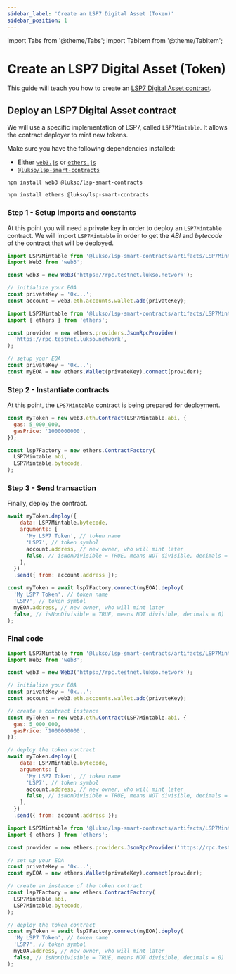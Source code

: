 ```yaml
---
sidebar_label: 'Create an LSP7 Digital Asset (Token)'
sidebar_position: 1
---
```


import Tabs from '@theme/Tabs';
import TabItem from '@theme/TabItem';

# Create an LSP7 Digital Asset (Token)

This guide will teach you how to create an [LSP7 Digital Asset contract](../../standards/nft-2.0/LSP7-Digital-Asset.md).

## Deploy an LSP7 Digital Asset contract

We will use a specific implementation of LSP7, called `LSP7Mintable`. It allows the contract deployer to mint new tokens.

Make sure you have the following dependencies installed:

- Either [`web3.js`](https://github.com/web3/web3.js) or [`ethers.js`](https://github.com/ethers-io/ethers.js/)
- [`@lukso/lsp-smart-contracts`](https://github.com/lukso-network/lsp-smart-contracts/)

<Tabs>
  
  <TabItem value="web3js" label="web3.js">

```shell title="Install the dependencies"
npm install web3 @lukso/lsp-smart-contracts
```

  </TabItem>

  <TabItem value="ethersjs" label="ethers.js">

```shell title="Install the dependencies"
npm install ethers @lukso/lsp-smart-contracts
```

  </TabItem>

</Tabs>

### Step 1 - Setup imports and constants

At this point you will need a private key in order to deploy an `LSP7Mintable` contract.
We will import `LSP7Mintable` in order to get the _ABI_ and _bytecode_ of the contract that will be deployed.

<Tabs>
  
  <TabItem value="web3js" label="web3.js">

```javascript
import LSP7Mintable from '@lukso/lsp-smart-contracts/artifacts/LSP7Mintable.json';
import Web3 from 'web3';

const web3 = new Web3('https://rpc.testnet.lukso.network');

// initialize your EOA
const privateKey = '0x...';
const account = web3.eth.accounts.wallet.add(privateKey);
```

  </TabItem>

  <TabItem value="ethersjs" label="ethers.js">

```javascript
import LSP7Mintable from '@lukso/lsp-smart-contracts/artifacts/LSP7Mintable.json';
import { ethers } from 'ethers';

const provider = new ethers.providers.JsonRpcProvider(
  'https://rpc.testnet.lukso.network',
);

// setup your EOA
const privateKey = '0x...';
const myEOA = new ethers.Wallet(privateKey).connect(provider);
```

  </TabItem>

</Tabs>

### Step 2 - Instantiate contracts

At this point, the `LPS7Mintable` contract is being prepared for deployment.

<Tabs>
  
  <TabItem value="web3js" label="web3.js">

```javascript
const myToken = new web3.eth.Contract(LSP7Mintable.abi, {
  gas: 5_000_000,
  gasPrice: '1000000000',
});
```

  </TabItem>

  <TabItem value="ethersjs" label="ethers.js">

```javascript
const lsp7Factory = new ethers.ContractFactory(
  LSP7Mintable.abi,
  LSP7Mintable.bytecode,
);
```

  </TabItem>

</Tabs>

### Step 3 - Send transaction

Finally, deploy the contract.

<Tabs>
  
  <TabItem value="web3js" label="web3.js">

<!-- prettier-ignore-start -->

```javascript title="Deploy the LSP7 Digital Asset contract"
await myToken.deploy({
    data: LSP7Mintable.bytecode,
    arguments: [
      'My LSP7 Token', // token name
      'LSP7', // token symbol
      account.address, // new owner, who will mint later
      false, // isNonDivisible = TRUE, means NOT divisible, decimals = 0)
    ],
  })
  .send({ from: account.address });
```
<!-- prettier-ignore-end -->

  </TabItem>

  <TabItem value="ethersjs" label="ethers.js">

```javascript title="Deploy the LSP7 Digital Asset contract"
const myToken = await lsp7Factory.connect(myEOA).deploy(
  'My LSP7 Token', // token name
  'LSP7', // token symbol
  myEOA.address, // new owner, who will mint later
  false, // isNonDivisible = TRUE, means NOT divisible, decimals = 0)
);
```

  </TabItem>

</Tabs>

### Final code

<!-- prettier-ignore-start -->

<Tabs>
  
  <TabItem value="web3js" label="web3.js">

```javascript
import LSP7Mintable from '@lukso/lsp-smart-contracts/artifacts/LSP7Mintable.json';
import Web3 from 'web3';

const web3 = new Web3('https://rpc.testnet.lukso.network');

// initialize your EOA
const privateKey = '0x...';
const account = web3.eth.accounts.wallet.add(privateKey);

// create a contract instance
const myToken = new web3.eth.Contract(LSP7Mintable.abi, {
  gas: 5_000_000,
  gasPrice: '1000000000',
});

// deploy the token contract
await myToken.deploy({
    data: LSP7Mintable.bytecode,
    arguments: [
      'My LSP7 Token', // token name
      'LSP7', // token symbol
      account.address, // new owner, who will mint later
      false, // isNonDivisible = TRUE, means NOT divisible, decimals = 0)
    ],
  })
  .send({ from: account.address });
```

  </TabItem>

  <TabItem value="ethersjs" label="ethers.js">

```javascript
import LSP7Mintable from '@lukso/lsp-smart-contracts/artifacts/LSP7Mintable.json';
import { ethers } from 'ethers';

const provider = new ethers.providers.JsonRpcProvider('https://rpc.testnet.lukso.network');

// set up your EOA
const privateKey = '0x...';
const myEOA = new ethers.Wallet(privateKey).connect(provider);

// create an instance of the token contract
const lsp7Factory = new ethers.ContractFactory(
  LSP7Mintable.abi,
  LSP7Mintable.bytecode,
);

// deploy the token contract
const myToken = await lsp7Factory.connect(myEOA).deploy(
  'My LSP7 Token', // token name
  'LSP7', // token symbol
  myEOA.address, // new owner, who will mint later
  false, // isNonDivisible = TRUE, means NOT divisible, decimals = 0)
);
```

  </TabItem>

</Tabs>

<!-- prettier-ignore-end -->
